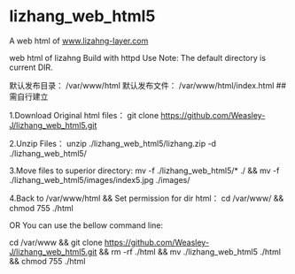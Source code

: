 # lizhang_web_html5
A web html of www.lizahng-layer.com

web html of lizahng Build with httpd Use Note: The default directory is current DIR. 

默认发布目录： /var/www/html
默认发布文件： /var/www/html/index.html ##需自行建立

1.Download Original html files： git clone https://github.com/Weasley-J/lizhang_web_html5.git

2.Unzip Files： unzip ./lizhang_web_html5/lizhang.zip -d ./lizhang_web_html5/

3.Move files to superior directory: mv -f ./lizhang_web_html5/* ./ && mv -f ./lizhang_web_html5/images/index5.jpg ./images/

4.Back to /var/www/html && Set permission for dir html： cd /var/www/ && chmod 755 ./html

OR You can use the bellow command line:

cd /var/www && git clone https://github.com/Weasley-J/lizhang_web_html5.git && rm -rf ./html && mv ./lizhang_web_html5 ./html && chmod 755 ./html
